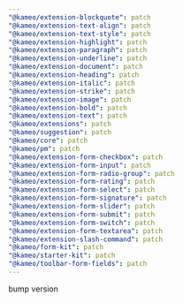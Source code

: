 ```yaml
---
"@kameo/extension-blockquote": patch
"@kameo/extension-text-align": patch
"@kameo/extension-text-style": patch
"@kameo/extension-highlight": patch
"@kameo/extension-paragraph": patch
"@kameo/extension-underline": patch
"@kameo/extension-document": patch
"@kameo/extension-heading": patch
"@kameo/extension-italic": patch
"@kameo/extension-strike": patch
"@kameo/extension-image": patch
"@kameo/extension-bold": patch
"@kameo/extension-text": patch
"@kameo/extensions": patch
"@kameo/suggestion": patch
"@kameo/core": patch
"@kameo/pm": patch
"@kameo/extension-form-checkbox": patch
"@kameo/extension-form-input": patch
"@kameo/extension-form-radio-group": patch
"@kameo/extension-form-rating": patch
"@kameo/extension-form-select": patch
"@kameo/extension-form-signature": patch
"@kameo/extension-form-slider": patch
"@kameo/extension-form-submit": patch
"@kameo/extension-form-switch": patch
"@kameo/extension-form-textarea": patch
"@kameo/extension-slash-command": patch
"@kameo/form-kit": patch
"@kameo/starter-kit": patch
"@kameo/toolbar-form-fields": patch
---
```


bump version
